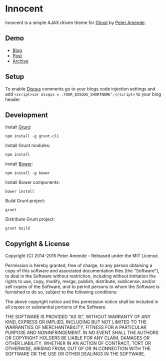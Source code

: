 # Innocent

Innocent is a simple AJAX driven theme for [Ghost](http://github.com/tryghost/ghost/) by [Peter Amende](http://zutrinken.com/).

## Demo

* [Blog](http://innocent.zutrinken.com/)
* [Post](http://innocent.zutrinken.com/demo/)
* [Archive](http://innocent.zutrinken.com/tag/general/page/2/)

## Setup

To enable [Disqus](https://disqus.com/) comments go to your blogs code injection settings and add `<script>var disqus = ‚YOUR_DISQUS_SHORTNAME‘;</script>` to your blog header.

## Development

Install [Grunt](http://gruntjs.com/getting-started/):

	npm install -g grunt-cli
	
Install Grunt modules:

	npm install

Install [Bower](http://bower.io):

	npm install -g bower

Install Bower components:

	bower install

Build Grunt project:

	grunt

Distribute Grunt project:

	grunt build

## Copyright & License

Copyright (C) 2014-2015 Peter Amende - Released under the MIT License.

Permission is hereby granted, free of charge, to any person obtaining a copy of this software and associated documentation files (the "Software"), to deal in the Software without restriction, including without limitation the rights to use, copy, modify, merge, publish, distribute, sublicense, and/or sell copies of the Software, and to permit persons to whom the Software is furnished to do so, subject to the following conditions:

The above copyright notice and this permission notice shall be included in all copies or substantial portions of the Software.

THE SOFTWARE IS PROVIDED "AS IS", WITHOUT WARRANTY OF ANY KIND, EXPRESS OR IMPLIED, INCLUDING BUT NOT LIMITED TO THE WARRANTIES OF MERCHANTABILITY, FITNESS FOR A PARTICULAR PURPOSE AND
NONINFRINGEMENT. IN NO EVENT SHALL THE AUTHORS OR COPYRIGHT HOLDERS BE LIABLE FOR ANY CLAIM, DAMAGES OR OTHER LIABILITY, WHETHER IN AN ACTION OF CONTRACT, TORT OR OTHERWISE, ARISING FROM, OUT OF OR IN CONNECTION WITH THE SOFTWARE OR THE USE OR OTHER DEALINGS IN THE SOFTWARE.

